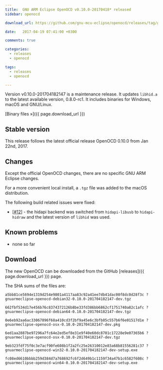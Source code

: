 ```yaml
---
title:  GNU ARM Eclipse OpenOCD v0.10.0-20170418* released
sidebar: openocd

download_url: https://github.com/gnu-mcu-eclipse/openocd/releases/tag/gae-0.10.0-20170418

date:   2017-04-19 07:41:00 +0300

comments: true

categories:
  - releases
  - openocd

tags:
  - releases
  - openocd

---
```


Version v0.10.0-201704182147 is a maintenance release. It updates `libhid.a` to the latest available version, 0.8.0-rc1. It includes binaries for Windows, macOS and GNU/Linux.

[Binary files »]({{ page.download_url }})

## Stable version

This release follows the latest official release OpenOCD 0.10.0 from Jan 22nd, 2017.

## Changes

Except the official OpenOCD changes, there are no specific GNU ARM Eclipse changes.

For a more convenient local install, a `.tgz` file was added to the macOS distribution.

The following build related issues were fixed:

- [[#12](https://github.com/gnu-mcu-eclipse/openocd/issues/12)] - the hidapi backend was switched from `hidapi-libusb` to `hidapi-hidraw` and the latest version of `libhid` was used.

## Known problems

* none so far

## Download

The new OpenOCD can be downloaded from the GitHub [releases]({{ page.download_url }}) page.

The SHA sums of the files are:

```console
a5bb81ce5694e1319d254e9801a4117aa83c92a41ee7db41dac00f8dc0d28f3c ?
gnuarmeclipse-openocd-debian32-0.10.0-201704182147-dev.tgz

662fbf534d17e456b76c8374372126b8be33fd386bb6862cf1751740a82c1afc ?
gnuarmeclipse-openocd-debian64-0.10.0-201704182147-dev.tgz

0e6eb92aa6ac33067896f68a410cd3f2bf9a45e6c3bfb85c557b6f6e01517d1e ?
gnuarmeclipse-openocd-osx-0.10.0-201704182147-dev.pkg

6ed1aa2887be97296a7fc64e2ed5ef8e31e9f40e60dc8701c17228e9e07365b6 ?
gnuarmeclipse-openocd-osx-0.10.0-201704182147-dev.tgz

9eb323fdf75f0c3e7acf90fe608b1f2a2fc25e26310012e83a68b81556281c37 ?
gnuarmeclipse-openocd-win32-0.10.0-201704182147-dev-setup.exe

fc08ed6610bbbb259d384d7a768692fc6f2d649b1c1159f34a47b1c6582f608c ?
gnuarmeclipse-openocd-win64-0.10.0-201704182147-dev-setup.exe
```
